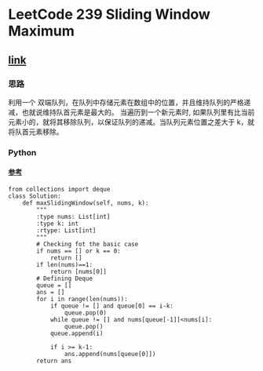# LeetCode 239 Sliding Window Maximum
## [link](https://leetcode.com/problems/sliding-window-maximum/)

### 思路
利用一个 双端队列，在队列中存储元素在数组中的位置，并且维持队列的严格递减，也就说维持队首元素是最大的。
当遍历到一个新元素时, 如果队列里有比当前元素小的，就将其移除队列，以保证队列的递减。当队列元素位置之差大于 k，就将队首元素移除。

### Python
#### [参考](https://leetcode.com/problems/sliding-window-maximum/discuss/111560/Python-O(n)-solution-using-deque-with-comments)
```
from collections import deque
class Solution:
    def maxSlidingWindow(self, nums, k):
        """
        :type nums: List[int]
        :type k: int
        :rtype: List[int]
        """
		# Checking fot the basic case
        if nums == [] or k == 0:  
            return []
        if len(nums)==1:
            return [nums[0]]
        # Defining Deque
        queue = []
        ans = []
        for i in range(len(nums)):
            if queue != [] and queue[0] == i-k:
                queue.pop(0)
            while queue != [] and nums[queue[-1]]<nums[i]:
                queue.pop()
            queue.append(i)

            if i >= k-1:
                ans.append(nums[queue[0]])
        return ans
```
